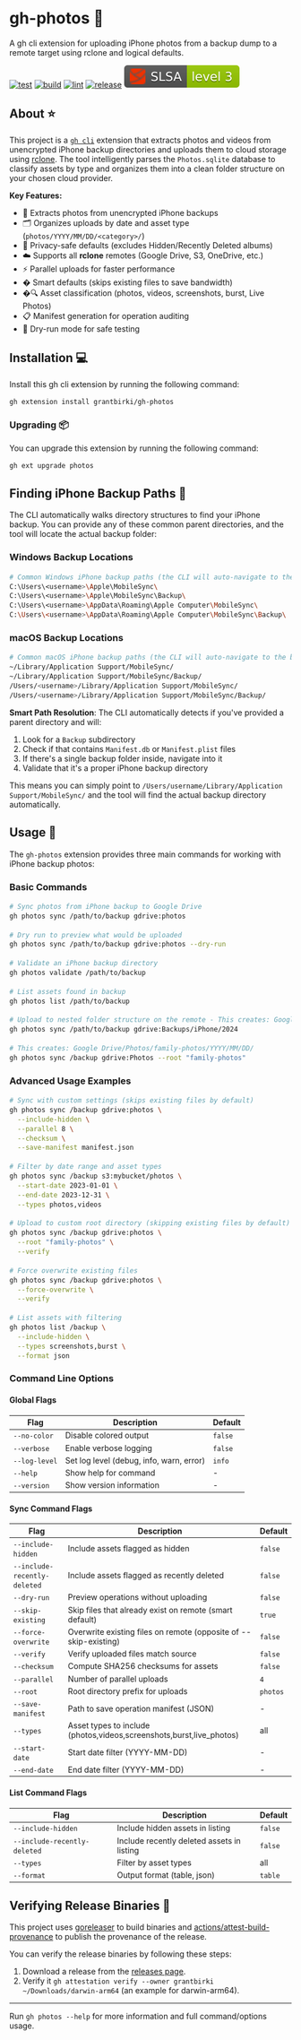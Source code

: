 # gh-photos 📸

A gh cli extension for uploading iPhone photos from a backup dump to a remote target using rclone and logical defaults.

[![test](https://github.com/grantbirki/gh-photos/actions/workflows/test.yml/badge.svg)](https://github.com/grantbirki/gh-photos/actions/workflows/test.yml)
[![build](https://github.com/grantbirki/gh-photos/actions/workflows/build.yml/badge.svg)](https://github.com/grantbirki/gh-photos/actions/workflows/build.yml)
[![lint](https://github.com/grantbirki/gh-photos/actions/workflows/lint.yml/badge.svg)](https://github.com/grantbirki/gh-photos/actions/workflows/lint.yml)
[![release](https://github.com/grantbirki/gh-photos/actions/workflows/release.yml/badge.svg)](https://github.com/grantbirki/gh-photos/actions/workflows/release.yml)
![slsa-level3](docs/assets/slsa-level3.svg)

## About ⭐

This project is a [`gh cli`](https://github.com/cli/cli) extension that extracts photos and videos from unencrypted iPhone backup directories and uploads them to cloud storage using [rclone](https://rclone.org/). The tool intelligently parses the `Photos.sqlite` database to classify assets by type and organizes them into a clean folder structure on your chosen cloud provider.

**Key Features:**

- 📱 Extracts photos from unencrypted iPhone backups
- 🗂️ Organizes uploads by date and asset type (`photos/YYYY/MM/DD/<category>/`)
- 🔐 Privacy-safe defaults (excludes Hidden/Recently Deleted albums)
- ☁️ Supports all **rclone** remotes (Google Drive, S3, OneDrive, etc.)
- ⚡ Parallel uploads for faster performance
- � Smart defaults (skips existing files to save bandwidth)
- �🔍 Asset classification (photos, videos, screenshots, burst, Live Photos)
- 📋 Manifest generation for operation auditing
- 🧪 Dry-run mode for safe testing

## Installation 💻

Install this gh cli extension by running the following command:

```bash
gh extension install grantbirki/gh-photos
```

### Upgrading 📦

You can upgrade this extension by running the following command:

```bash
gh ext upgrade photos
```

## Finding iPhone Backup Paths 📱

The CLI automatically walks directory structures to find your iPhone backup. You can provide any of these common parent directories, and the tool will locate the actual backup folder:

### Windows Backup Locations

```bash
# Common Windows iPhone backup paths (the CLI will auto-navigate to the backup folder)
C:\Users\<username>\Apple\MobileSync\
C:\Users\<username>\Apple\MobileSync\Backup\
C:\Users\<username>\AppData\Roaming\Apple Computer\MobileSync\
C:\Users\<username>\AppData\Roaming\Apple Computer\MobileSync\Backup\
```

### macOS Backup Locations

```bash
# Common macOS iPhone backup paths (the CLI will auto-navigate to the backup folder)
~/Library/Application Support/MobileSync/
~/Library/Application Support/MobileSync/Backup/
/Users/<username>/Library/Application Support/MobileSync/
/Users/<username>/Library/Application Support/MobileSync/Backup/
```

**Smart Path Resolution**: The CLI automatically detects if you've provided a parent directory and will:

1. Look for a `Backup` subdirectory
2. Check if that contains `Manifest.db` or `Manifest.plist` files
3. If there's a single backup folder inside, navigate into it
4. Validate that it's a proper iPhone backup directory

This means you can simply point to `/Users/username/Library/Application Support/MobileSync/` and the tool will find the actual backup directory automatically.

## Usage 🚀

The `gh-photos` extension provides three main commands for working with iPhone backup photos:

### Basic Commands

```bash
# Sync photos from iPhone backup to Google Drive
gh photos sync /path/to/backup gdrive:photos

# Dry run to preview what would be uploaded
gh photos sync /path/to/backup gdrive:photos --dry-run

# Validate an iPhone backup directory
gh photos validate /path/to/backup

# List assets found in backup
gh photos list /path/to/backup

# Upload to nested folder structure on the remote - This creates: Google Drive/Backups/iPhone/2024/YYYY/MM/DD/
gh photos sync /path/to/backup gdrive:Backups/iPhone/2024

# This creates: Google Drive/Photos/family-photos/YYYY/MM/DD/
gh photos sync /backup gdrive:Photos --root "family-photos"
```

### Advanced Usage Examples

```bash
# Sync with custom settings (skips existing files by default)
gh photos sync /backup gdrive:photos \
  --include-hidden \
  --parallel 8 \
  --checksum \
  --save-manifest manifest.json

# Filter by date range and asset types
gh photos sync /backup s3:mybucket/photos \
  --start-date 2023-01-01 \
  --end-date 2023-12-31 \
  --types photos,videos

# Upload to custom root directory (skipping existing files by default)
gh photos sync /backup gdrive:photos \
  --root "family-photos" \
  --verify

# Force overwrite existing files
gh photos sync /backup gdrive:photos \
  --force-overwrite \
  --verify

# List assets with filtering
gh photos list /backup \
  --include-hidden \
  --types screenshots,burst \
  --format json
```

### Command Line Options

#### Global Flags

| Flag | Description | Default |
|------|-------------|---------|
| `--no-color` | Disable colored output | `false` |
| `--verbose` | Enable verbose logging | `false` |
| `--log-level` | Set log level (debug, info, warn, error) | `info` |
| `--help` | Show help for command | - |
| `--version` | Show version information | - |

#### Sync Command Flags

| Flag | Description | Default |
|------|-------------|---------|
| `--include-hidden` | Include assets flagged as hidden | `false` |
| `--include-recently-deleted` | Include assets flagged as recently deleted | `false` |
| `--dry-run` | Preview operations without uploading | `false` |
| `--skip-existing` | Skip files that already exist on remote (smart default) | `true` |
| `--force-overwrite` | Overwrite existing files on remote (opposite of --skip-existing) | `false` |
| `--verify` | Verify uploaded files match source | `false` |
| `--checksum` | Compute SHA256 checksums for assets | `false` |
| `--parallel` | Number of parallel uploads | `4` |
| `--root` | Root directory prefix for uploads | `photos` |
| `--save-manifest` | Path to save operation manifest (JSON) | - |
| `--types` | Asset types to include (photos,videos,screenshots,burst,live_photos) | all |
| `--start-date` | Start date filter (YYYY-MM-DD) | - |
| `--end-date` | End date filter (YYYY-MM-DD) | - |

#### List Command Flags

| Flag | Description | Default |
|------|-------------|---------|
| `--include-hidden` | Include hidden assets in listing | `false` |
| `--include-recently-deleted` | Include recently deleted assets in listing | `false` |
| `--types` | Filter by asset types | all |
| `--format` | Output format (table, json) | `table` |

## Verifying Release Binaries 🔏

This project uses [goreleaser](https://goreleaser.com/) to build binaries and [actions/attest-build-provenance](https://github.com/actions/attest-build-provenance) to publish the provenance of the release.

You can verify the release binaries by following these steps:

1. Download a release from the [releases page](https://github.com/grantbirki/gh-photos/releases).
2. Verify it `gh attestation verify --owner grantbirki ~/Downloads/darwin-arm64` (an example for darwin-arm64).

---

Run `gh photos --help` for more information and full command/options usage.

